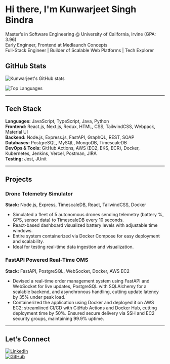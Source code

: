 # Hi there, I'm Kunwarjeet Singh Bindra

Master’s in Software Engineering @ University of California, Irvine (GPA: 3.96)  
Early Engineer, Frontend at Medlaunch Concepts  
Full-Stack Engineer | Builder of Scalable Web Platforms | Tech Explorer

## GitHub Stats

![Kunwarjeet's GitHub stats](https://github-readme-stats.vercel.app/api?username=KunwarBindra&show_icons=true&theme=default&include_all_commits=true&v=2)

![Top Languages](https://github-readme-stats.vercel.app/api/top-langs/?username=KunwarBindra&layout=compact&theme=default&langs_count=10&hide=jupyter%20notebook,html,css,pug,dockerfile,ejs&v=2)

---

## Tech Stack

**Languages:** JavaScript, TypeScript, Java, Python  
**Frontend:** React.js, Next.js, Redux, HTML, CSS, TailwindCSS, Webpack, Material UI  
**Backend:** Node.js, Express.js, FastAPI, GraphQL, REST, SOAP  
**Databases:** PostgreSQL, MySQL, MongoDB, TimescaleDB  
**DevOps & Tools:** GitHub Actions, AWS (EC2, EKS, ECR), Docker, Kubernetes, Jenkins, Vercel, Postman, JIRA  
**Testing:** Jest, JUnit  

---

## Projects

### Drone Telemetry Simulator  
**Stack:** Node.js, Express, TimescaleDB, React, TailwindCSS, Docker  
- Simulated a fleet of 5 autonomous drones sending telemetry (battery %, GPS, sensor data) to TimescaleDB every 10 seconds.  
- React-based dashboard visualized battery levels with adjustable time windows.  
- Entire system containerized via Docker Compose for easy deployment and scalability.  
- Ideal for testing real-time data ingestion and visualization.

### FastAPI Powered Real-Time OMS  
**Stack:** FastAPI, PostgreSQL, WebSocket, Docker, AWS EC2  
- Devised a real-time order management system using FastAPI and WebSocket for live updates, PostgreSQL with SQLAlchemy for a scalable backend, and asynchronous handling, cutting update latency by 35% under peak load.  
- Containerized the application using Docker and deployed it on AWS EC2; streamlined CI/CD with GitHub Actions and Docker Hub, cutting deployment time by 50%. Ensured secure delivery via SSH and EC2 security groups, maintaining 99.9% uptime.

---

## Let’s Connect

[![LinkedIn](https://img.shields.io/badge/LinkedIn-Kunwarjeet%20Bindra-blue?style=flat&logo=linkedin)](https://www.linkedin.com/in/kunwarjeet-singh-bindra-043296167/)  
[![GitHub](https://img.shields.io/badge/GitHub-KunwarBindra-black?style=flat&logo=github)](https://github.com/KunwarBindra)
